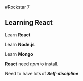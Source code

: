 #Rockstar 7
## Learning React
Learn **React**

Learn **Node.js**

Learn **Mongo**

**React** need *npm* to install.
 
 
 Need to have lots of ***Self-discipline***
